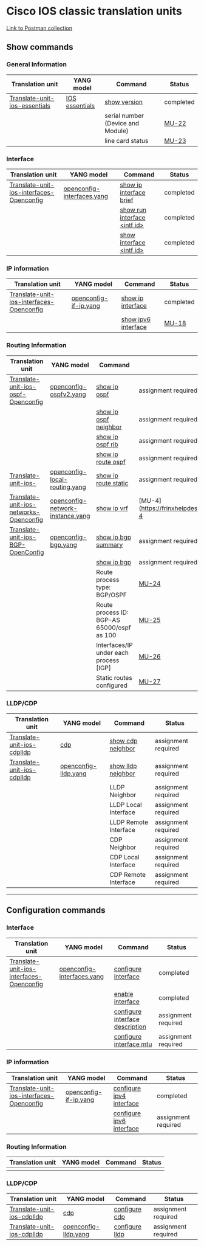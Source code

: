 # Cisco IOS classic translation units

[Link to Postman collection](https://github.com/FRINXio/postman-collections)

## Show commands

### General Information

| Translation unit  | YANG model |  Command  | Status | 
| ----------------- |------------| --------- | ------ |
| [Translate-unit-ios-essentials](https://github.com/frinxio/translation-units/code/)| [IOS essentials](https://github.com/frinxio/translation-units/models/)| [show version](show_version.md) | completed |
|  |  | serial number (Device and Module) | [MU-22](https://frinxhelpdesk.atlassian.net/browse/MU-22)|
|  |  |line card status| [MU-23](https://frinxhelpdesk.atlassian.net/browse/MU-23)|


### Interface

| Translation unit  | YANG model |  Command  | Status | 
| ----------------- |------------| --------- | ------ |
| [Translate-unit-ios-interfaces-Openconfig](https://github.com/frinxio/translation-units/code/) | [openconfig-interfaces.yang](https://github.com/frinxio/translation-units/models/interfaces/openconfig-interfaces.yang) | [show ip interface brief](show_ip_interface_brief.md) | completed |
|  | | [show run interface &lt;intf id&gt;](show_run_interface.md) | completed |
|  | | [show interface &lt;intf id&gt;](show_interface.md) | completed |



### IP information

| Translation unit  | YANG model |  Command  | Status | 
| ----------------- |------------| --------- | ------ |
| [Translate-unit-ios-interfaces-Openconfig](https://github.com/frinxio/translation-units/code/) | [openconfig-if-ip.yang](https://github.com/openconfig/public/blob/master/release/models/interfaces/openconfig-if-ip.yang) | [show ip interface](show_ip_interface.md) | completed |
|  | | [show ipv6 interface](show_ipv6_interface.md) | [MU-18](https://frinxhelpdesk.atlassian.net/browse/MU-18) |



### Routing Information

| Translation unit  | YANG model |  Command  | Status | 
| ----------------- |------------| --------- | ------ |
| [Translate-unit-ios-ospf-Openconfig](https://github.com/frinxio/translation-units/code/) | [openconfig-ospfv2.yang](https://github.com/openconfig/public/blob/master/release/models/ospf/openconfig-ospfv2.yang) | [show ip ospf](show_ip_ospf.md) | assignment required |
|  | | [show ip ospf neighbor](show_ip_ospf_neighbor.md) | assignment required |
|  | | [show ip ospf rib](show_ip_ospf_rib.md)| assignment required |
|  | | [show ip route ospf](show_ip_route_ospf.md) | assignment required |
| [Translate-unit-ios- ](https://github.com/frinxio/translation-units/code/) | [openconfig-local-routing.yang](https://github.com/openconfig/public/blob/master/release/models/local-routing/openconfig-local-routing.yang)| [show ip route static](show_ip_route_static.md)| assignment required |
| [Translate-unit-ios-networks-Openconfig](https://github.com/frinxio/translation-units/code/) | [openconfig-network-instance.yang](https://github.com/openconfig/public/blob/master/release/models/network-instance/openconfig-network-instance.yang) | [show ip vrf](show_ip_vrf.md) | [MU-4](https://frinxhelpdesk.atlassian.net/browse/MU-4 |
| [Translate-unit-ios-BGP-OpenConfig](https://github.com/frinxio/translation-units/code/) | [openconfig-bgp.yang](https://github.com/openconfig/public/blob/master/release/models/bgp/openconfig-bgp.yang) | [show ip bgp summary](show_ip_bgp_summary.md) | assignment required |
|  |  | [show ip bgp ](show_ip_bgp.md) | assignment required |
|  |  |Route process type: BGP/OSPF| [MU-24](https://frinxhelpdesk.atlassian.net/browse/MU-24)|
|  |  |Route process ID: BGP-AS 65000/ospf as 100| [MU-25](https://frinxhelpdesk.atlassian.net/browse/MU-25)|
|  |  |Interfaces/IP under each process [IGP]| [MU-26](https://frinxhelpdesk.atlassian.net/browse/MU-26)|
|  |  |Static routes configured| [MU-27](https://frinxhelpdesk.atlassian.net/browse/MU-27)|




### LLDP/CDP

| Translation unit  | YANG model |  Command  | Status | 
| ----------------- |------------| --------- | ------ |
| [Translate-unit-ios-cdplldp](https://github.com/frinxio/translation-units/code/) | [cdp](https://github.com/frinxio/translation-units/models/) | [show cdp neighbor](show_cdp_neighbor.md) | assignment required |
| [Translate-unit-ios-cdplldp](https://github.com/frinxio/translation-units/code/) | [openconfig-lldp.yang](https://github.com/openconfig/public/blob/master/release/models/lldp/openconfig-lldp.yang) | [show lldp neighbor](show_lldp_neighbor.md) | assignment required |
|  |  |LLDP Neighbor| assignment required |
|  |  |LLDP Local Interface| assignment required |
|  |  |LLDP Remote Interface| assignment required |
|  |  |CDP Neighbor| assignment required |
|  |  |CDP Local Interface| assignment required |
|  |  |CDP Remote Interface| assignment required |



---

## Configuration commands

### Interface 

| Translation unit  | YANG model |  Command  | Status | 
| ----------------- |------------| --------- | ------ |
| [Translate-unit-ios-interfaces-Openconfig](https://github.com/frinxio/translation-units/code/) | [openconfig-interfaces.yang](https://github.com/openconfig/public/blob/master/release/models/interfaces/openconfig-interfaces.yang) | [configure interface](configure_interface.md) | completed |
|  | | [enable interface](enable_interface.md) | completed |
|  | | [configure interface description](configure_interface_description.md) | assignment required |
|  | | [configure interface mtu](configure_interface_mtu.md) | assignment required |


### IP information

| Translation unit  | YANG model |  Command  | Status | 
| ----------------- |------------| --------- | ------ |
| [Translate-unit-ios-interfaces-Openconfig](https://github.com/frinxio/translation-units/code/) | [openconfig-if-ip.yang](https://github.com/openconfig/public/blob/master/release/models/interfaces/openconfig-if-ip.yang) | [configure ipv4 interface](configure_ipv4_interface.md) | completed |
|  | | [configure ipv6 interface](configure_ipv6_interface.md) | assignment required |


### Routing Information

| Translation unit  | YANG model |  Command  | Status | 
| ----------------- |------------| --------- | ------ |
|||||



### LLDP/CDP

| Translation unit  | YANG model |  Command  | Status | 
| ----------------- |------------| --------- | ------ |
| [Translate-unit-ios-cdplldp](https://github.com/frinxio/translation-units/code/) | [cdp](https://github.com/frinxio/translation-units/models/) | [configure cdp](configure_cdp.md) | assignment required |
| [Translate-unit-ios-cdplldp](https://github.com/frinxio/translation-units/code/) | [openconfig-lldp.yang](https://github.com/openconfig/public/blob/master/release/models/lldp/openconfig-lldp.yang) | [configure lldp](configure_lldp.md) | assignment required |

